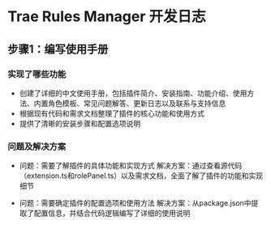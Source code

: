 # Trae Rules Manager 开发日志

## 步骤1：编写使用手册

### 实现了哪些功能
- 创建了详细的中文使用手册，包括插件简介、安装指南、功能介绍、使用方法、内置角色模板、常见问题解答、更新日志以及联系与支持信息
- 根据现有代码和需求文档整理了插件的核心功能和使用方式
- 提供了清晰的安装步骤和配置选项说明

### 问题及解决方案
- 问题：需要了解插件的具体功能和实现方式
  解决方案：通过查看源代码（extension.ts和rolePanel.ts）以及需求文档，全面了解了插件的功能和实现细节

- 问题：需要确定插件的配置选项和使用方法
  解决方案：从package.json中提取了配置信息，并结合代码逻辑编写了详细的使用说明